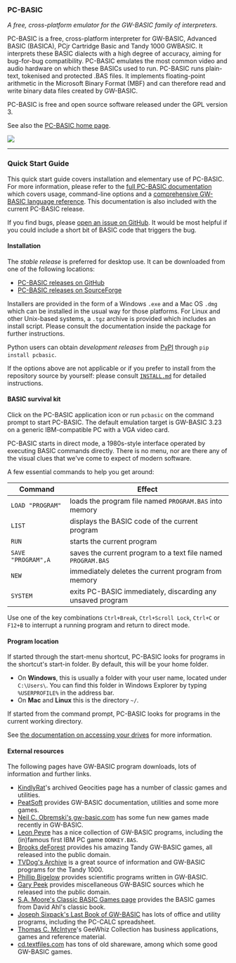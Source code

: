 ### PC-BASIC ###
_A free, cross-platform emulator for the GW-BASIC family of interpreters._

PC-BASIC is a free, cross-platform interpreter for GW-BASIC, Advanced BASIC (BASICA), PCjr Cartridge Basic and Tandy 1000 GWBASIC.
It interprets these BASIC dialects with a high degree of accuracy, aiming for bug-for-bug compatibility.
PC-BASIC emulates the most common video and audio hardware on which these BASICs used to run.
PC-BASIC runs plain-text, tokenised and protected .BAS files.
It implements floating-point arithmetic in the Microsoft Binary Format (MBF) and can therefore
read and write binary data files created by GW-BASIC.  

PC-BASIC is free and open source software released under the GPL version 3.  

See also the [PC-BASIC home page](http://robhagemans.github.io/pcbasic/).

![](https://robhagemans.github.io/pcbasic/screenshots/pcbasic.png)

----------

### Quick Start Guide ###

This quick start guide covers installation and elementary use of PC-BASIC. For more information, please refer to the [full PC-BASIC documentation](http://pc-basic.org/doc#) which covers usage, command-line options and a [comprehensive GW-BASIC language reference](http://pc-basic.org/doc#reference). This documentation is also included with the current PC-BASIC release.

If you find bugs, please [open an issue on GitHub](https://github.com/robhagemans/pcbasic/issues). It would be most helpful if you could include a short bit of BASIC code that triggers the bug.


#### Installation ####
The _stable release_ is preferred for desktop use. It can be downloaded from one of the following locations:  

- [PC-BASIC releases on GitHub](https://github.com/robhagemans/pcbasic/releases)  
- [PC-BASIC releases on SourceForge](https://sourceforge.net/projects/pcbasic/files/)  

Installers are provided in the form of a Windows `.exe` and a Mac OS `.dmg` which can be installed in the usual way for those platforms. For Linux and other Unix-based systems, a `.tgz` archive is provided which includes an install script. Please consult the documentation inside the package for further instructions.

Python users can obtain _development releases_ from [PyPI](https://pypi.org/project/pcbasic/) through `pip install pcbasic`.

If the options above are not applicable or if you prefer to install from the repository source by yourself: please
consult [`INSTALL.md`](https://github.com/robhagemans/pcbasic/blob/master/INSTALL.md) for detailed instructions.


#### BASIC survival kit ####
Click on the PC-BASIC application icon or run `pcbasic` on the command prompt to start PC-BASIC. The default emulation target is
GW-BASIC 3.23 on a generic IBM-compatible PC with a VGA video card.  

PC-BASIC starts in direct mode, a 1980s-style interface operated by executing
BASIC commands directly. There is no menu, nor are there any of the visual clues
that we've come to expect of modern software.  

A few essential commands to help you get around:  

| Command               | Effect                                                        |
|-----------------------|---------------------------------------------------------------|
| `LOAD "PROGRAM"`      | loads the program file named `PROGRAM.BAS` into memory        |
| `LIST`                | displays the BASIC code of the current program                |
| `RUN`                 | starts the current program                                    |
| `SAVE "PROGRAM",A`    | saves the current program to a text file named `PROGRAM.BAS`  |
| `NEW`                 | immediately deletes the current program from memory           |
| `SYSTEM`              | exits PC-BASIC immediately, discarding any unsaved program    |

Use one of the key combinations `Ctrl+Break`, `Ctrl+Scroll Lock`, `Ctrl+C` or `F12+B`
to interrupt a running program and return to direct mode.  


#### Program location ####
If started through the start-menu shortcut, PC-BASIC looks for programs in the shortcut's start-in folder. By default, this will be your home folder.

- On **Windows**, this is usually a folder with your user name, located under `C:\Users\`. You can find this folder in Windows Explorer by typing `%USERPROFILE%` in the address bar.
- On **Mac** and **Linux** this is the directory `~/`.

If started from the command prompt, PC-BASIC looks for programs in the current working directory.

See [the documentation on accessing your drives](http://pc-basic.org/doc#mounting) for more information.


#### External resources ####
The following pages have GW-BASIC program downloads, lots of information and further links.  

- [KindlyRat](http://www.oocities.org/KindlyRat/GWBASIC.html)'s archived Geocities page has a number of classic games and utilities.  
- [PeatSoft](http://archive.is/AUm6G) provides GW-BASIC documentation, utilities and some more games.  
- [Neil C. Obremski's gw-basic.com](http://www.gw-basic.com/) has some fun new games made recently in GW-BASIC.  
- [Leon Peyre](http://peyre.x10.mx/GWBASIC/) has a nice collection of GW-BASIC programs, including the (in)famous first IBM PC game `DONKEY.BAS`.  
- [Brooks deForest](http://www.brooksdeforest.com/tandy1000/) provides his amazing Tandy GW-BASIC games, all released into the public domain.  
- [TVDog's Archive](http://www.oldskool.org/guides/tvdog/) is a great source of information and GW-BASIC programs for the Tandy 1000.  
- [Phillip Bigelow](http://www.scn.org/~bh162/basic_programs.html) provides scientific programs written in GW-BASIC.  
- [Gary Peek](http://www.garypeek.com/basic/gwprograms.htm) provides miscellaneous GW-BASIC sources which he released into the public domain.  
- [S.A. Moore's Classic BASIC Games page](http://www.moorecad.com/classicbasic/index.html) provides the BASIC games from David Ahl's classic book.  
- [Joseph Sixpack's Last Book of GW-BASIC](http://www.geocities.ws/joseph_sixpack/btoc.html) has lots of office and utility programs, including the PC-CALC spreadsheet.  
- [Thomas C. McIntyre](https://web.archive.org/web/20060410121551/http://scottserver.net/basically/geewhiz.html)'s GeeWhiz Collection has business applications, games and reference material.
- [cd.textfiles.com](http://cd.textfiles.com) has tons of old shareware, among which some good GW-BASIC games.  
